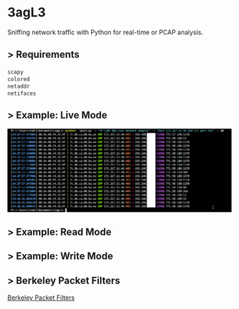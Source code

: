 # 3agL3
Sniffing network traffic with Python for real-time or PCAP analysis.

## > Requirements
```
scapy
colored
netaddr
netifaces
```
## > Example: Live Mode
![live_mode](images/live_mode.png)

## > Example: Read Mode

## > Example: Write Mode

## > Berkeley Packet Filters
[Berkeley Packet Filters](https://www.ibm.com/support/knowledgecenter/en/SS42VS_7.3.3/com.ibm.qradar.doc/c_forensics_bpf.html)
